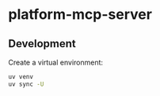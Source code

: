 # platform-mcp-server

## Development

Create a virtual environment:

```bash
uv venv
uv sync -U
```
